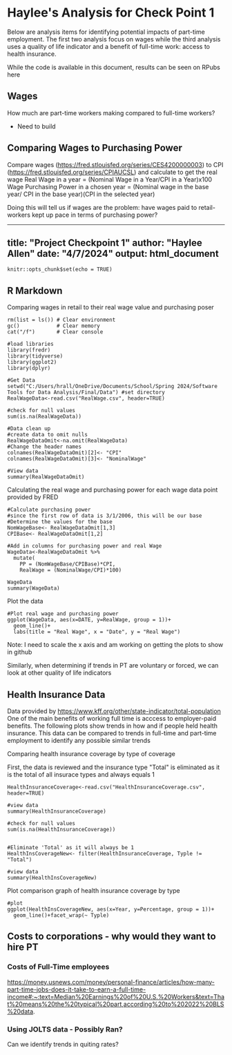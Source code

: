 # Haylee's Analysis for Check Point 1
Below are analysis items for identifying potential impacts of part-time employment. The first two analysis focus on wages while the third analysis uses a quality of life indicator  and a benefit of full-time work: access to health insurance. 

While the code is available in this document, results can be seen on RPubs here


## Wages
How much are part-time workers making compared to full-time workers?
- Need to build

## Comparing Wages to Purchasing Power
Compare wages (https://fred.stlouisfed.org/series/CES4200000003) to CPI (https://fred.stlouisfed.org/series/CPIAUCSL) and calculate to get the real wage 
Real Wage in a year = (Nominal Wage in a Year/CPI in a Year)x100
Wage Purchasing Power in a chosen year = (Nominal wage in the base year/ CPI in the base year)(CPI in the selected year)

Doing this will tell us if wages are the problem: have wages paid to retail-workers kept up pace in terms of purchasing power?

---
title: "Project Checkpoint 1"
author: "Haylee Allen"
date: "4/7/2024"
output: html_document
---

```{r setup, include=FALSE}
knitr::opts_chunk$set(echo = TRUE)
```

## R Markdown

Comparing wages in retail to their real wage value and purchasing poser

```{r data setup}
rm(list = ls()) # Clear environment
gc()            # Clear memory
cat("/f")       # Clear console

#load libraries
library(fredr)
library(tidyverse)
library(ggplot2)
library(dplyr)

#Get Data
setwd("C:/Users/hrall/OneDrive/Documents/School/Spring 2024/Software Tools for Data Analysis/Final/Data") #set directory
RealWageData<-read.csv("RealWage.csv", header=TRUE)

#check for null values
sum(is.na(RealWageData))

#Data clean up
#create data to omit nulls
RealWageDataOmit<-na.omit(RealWageData)
#Change the header names
colnames(RealWageDataOmit)[2]<- "CPI"
colnames(RealWageDataOmit)[3]<- "NominalWage"

#View data
summary(RealWageDataOmit)
```


Calculating the real wage and purchasing power for each wage data point provided by FRED

```{r add new columns}
#Calculate purchasing power
#since the first row of data is 3/1/2006, this will be our base
#Determine the values for the base
NomWageBase<- RealWageDataOmit[1,3]
CPIBase<- RealWageDataOmit[1,2]

#Add in columns for purchasing power and real Wage
WageData<-RealWageDataOmit %>%
  mutate(
    PP = (NomWageBase/CPIBase)*CPI,
    RealWage = (NominalWage/CPI)*100)

WageData
summary(WageData)
```

Plot the data

```{r aplot}
#Plot real wage and purchasing power
ggplot(WageData, aes(x=DATE, y=RealWage, group = 1))+
  geom_line()+
  labs(title = "Real Wage", x = "Date", y = "Real Wage")
```

Note: I need to scale the x axis and am working on getting the plots to show in github

Similarly, when determining if trends in PT are voluntary or forced, we can look at other quality of life indicators

## Health Insurance Data
Data provided by https://www.kff.org/other/state-indicator/total-population
One of the main benefits of working full time is acccess to employer-paid benefits. The following plots show trends in how and if people held health insurance. This data can be compared to trends in full-time and part-time employment to identify any possible similar trends

Comparing health insurance coverage by type of coverage

First, the data is reviewed and the insurance type "Total" is eliminated as it is the total of all insurace types and always equals 1

```{r Health Insurance Data Cleanup}
HealthInsuranceCoverage<-read.csv("HealthInsuranceCoverage.csv", header=TRUE)

#view data
summary(HealthInsuranceCoverage)

#check for null values
sum(is.na(HealthInsuranceCoverage))


#Eliminate 'Total' as it will always be 1
HealthInsCoverageNew<- filter(HealthInsuranceCoverage, Typle != "Total")

#view data
summary(HealthInsCoverageNew)
```

Plot comparison graph of health insurance coverage by type

```{r Health Insurance Plot}
#plot
ggplot(HealthInsCoverageNew, aes(x=Year, y=Percentage, group = 1))+
  geom_line()+facet_wrap(~ Typle) 
```

## Costs to corporations - why would they want to hire PT

### Costs of Full-Time employees
https://money.usnews.com/money/personal-finance/articles/how-many-part-time-jobs-does-it-take-to-earn-a-full-time-income#:~:text=Median%20Earnings%20of%20U.S.%20Workers&text=That%20means%20the%20typical%20part,according%20to%202022%20BLS%20data.

### Using JOLTS data - Possibly Ran?
Can we identify trends in quiting rates?

